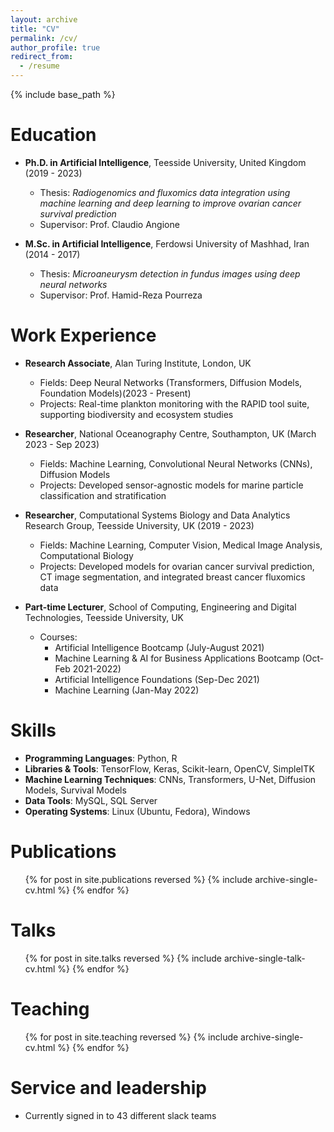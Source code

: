 ```yaml
---
layout: archive
title: "CV"
permalink: /cv/
author_profile: true
redirect_from:
  - /resume
---
```


{% include base_path %}

Education
======
* **Ph.D. in Artificial Intelligence**, Teesside University, United Kingdom (2019 - 2023)
  * Thesis: *Radiogenomics and fluxomics data integration using machine learning and deep learning to improve ovarian cancer survival prediction*
  * Supervisor: Prof. Claudio Angione

* **M.Sc. in Artificial Intelligence**, Ferdowsi University of Mashhad, Iran (2014 - 2017)
  * Thesis: *Microaneurysm detection in fundus images using deep neural networks*
  * Supervisor: Prof. Hamid-Reza Pourreza



Work Experience
======
* **Research Associate**, Alan Turing Institute, London, UK
  * Fields: Deep Neural Networks (Transformers, Diffusion Models, Foundation Models)(2023 - Present)
  * Projects: Real-time plankton monitoring with the RAPID tool suite, supporting biodiversity and ecosystem studies

* **Researcher**, National Oceanography Centre, Southampton, UK (March 2023 - Sep 2023)
  * Fields: Machine Learning, Convolutional Neural Networks (CNNs), Diffusion Models
  * Projects: Developed sensor-agnostic models for marine particle classification and stratification

* **Researcher**, Computational Systems Biology and Data Analytics Research Group, Teesside University, UK (2019 - 2023)
  * Fields: Machine Learning, Computer Vision, Medical Image Analysis, Computational Biology
  * Projects: Developed models for ovarian cancer survival prediction, CT image segmentation, and integrated breast cancer fluxomics data

* **Part-time Lecturer**, School of Computing, Engineering and Digital Technologies, Teesside University, UK
  * Courses: 
    - Artificial Intelligence Bootcamp (July-August 2021)
    - Machine Learning & AI for Business Applications Bootcamp (Oct-Feb 2021-2022)
    - Artificial Intelligence Foundations (Sep-Dec 2021)
    - Machine Learning (Jan-May 2022)

Skills
======
* **Programming Languages**: Python, R
* **Libraries & Tools**: TensorFlow, Keras, Scikit-learn, OpenCV, SimpleITK
* **Machine Learning Techniques**: CNNs, Transformers, U-Net, Diffusion Models, Survival Models
* **Data Tools**: MySQL, SQL Server
* **Operating Systems**: Linux (Ubuntu, Fedora), Windows

Publications
======
  <ul>{% for post in site.publications reversed %}
    {% include archive-single-cv.html %}
  {% endfor %}</ul>
  
Talks
======
  <ul>{% for post in site.talks reversed %}
    {% include archive-single-talk-cv.html  %}
  {% endfor %}</ul>
  
Teaching
======
  <ul>{% for post in site.teaching reversed %}
    {% include archive-single-cv.html %}
  {% endfor %}</ul>
  
Service and leadership
======
* Currently signed in to 43 different slack teams
